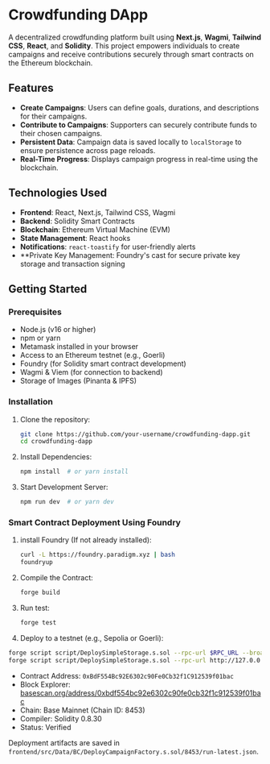 # Crowdfunding DApp

A decentralized crowdfunding platform built using **Next.js**, **Wagmi**, **Tailwind CSS**, **React**, and **Solidity**. This project empowers individuals to create campaigns and receive contributions securely through smart contracts on the Ethereum blockchain.

## Features

- **Create Campaigns**: Users can define goals, durations, and descriptions for their campaigns.
- **Contribute to Campaigns**: Supporters can securely contribute funds to their chosen campaigns.
- **Persistent Data**: Campaign data is saved locally to `localStorage` to ensure persistence across page reloads.
- **Real-Time Progress**: Displays campaign progress in real-time using the blockchain.

## Technologies Used

- **Frontend**: React, Next.js, Tailwind CSS, Wagmi
- **Backend**: Solidity Smart Contracts
- **Blockchain**: Ethereum Virtual Machine (EVM)
- **State Management**: React hooks
- **Notifications**: `react-toastify` for user-friendly alerts
- \*\*Private Key Management: Foundry's cast for secure private key storage and transaction signing

## Getting Started

### Prerequisites

- Node.js (v16 or higher)
- npm or yarn
- Metamask installed in your browser
- Access to an Ethereum testnet (e.g., Goerli)
- Foundry (for Solidity smart contract development)
- Wagmi & Viem (for connection to backend)
- Storage of Images (Pinanta & IPFS)

### Installation

1. Clone the repository:

   ```bash
   git clone https://github.com/your-username/crowdfunding-dapp.git
   cd crowdfunding-dapp

   ```

2. Install Dependencies:

   ```bash
   npm install  # or yarn install

   ```

3. Start Development Server:
   ```bash
   npm run dev  # or yarn dev
   ```

### Smart Contract Deployment Using Foundry

1. install Foundry (If not already installed):

   ```bash
   curl -L https://foundry.paradigm.xyz | bash
   foundryup

   ```

2. Compile the Contract:

   ```bash
   forge build

   ```

3. Run test:

   ```bash
   forge test

   ```

4. Deploy to a testnet (e.g., Sepolia or Goerli):

```bash
forge script script/DeploySimpleStorage.s.sol --rpc-url $RPC_URL --broadcast --private-key $PRIVATE_KEY
forge script script/DeploySimpleStorage.s.sol --rpc-url http://127.0.0.1:8545 --broadcast --account nameOfAccountGoesHere --sender 0xf39fd6e51aad88f6f4ce6ab8827279cfffb92266
```



- Contract Address: `0xBdF554Bc92E6302c90Fe0Cb32f1C912539f01bac`
- Block Explorer: [basescan.org/address/0xbdf554bc92e6302c90fe0cb32f1c912539f01bac](https://basescan.org/address/0xbdf554bc92e6302c90fe0cb32f1c912539f01bac)
- Chain: Base Mainnet (Chain ID: 8453)
- Compiler: Solidity 0.8.30
- Status: Verified

Deployment artifacts are saved in `frontend/src/Data/BC/DeployCampaignFactory.s.sol/8453/run-latest.json`.
